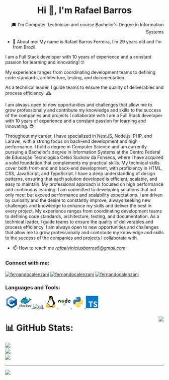 <h1 align="center">Hi 👋, I'm Rafael Barros</h1>
<p align="right">🎓 I'm  Computer Technician and course Bachelor's Degree in Information Systems </p>

- 💬 About me: My name is Rafael Barros Ferreira, I’m 29 years old and I’m from Brazil.

I am a Full Stack developer with 10 years of experience and a constant passion for learning and innovating! 🤓

My experience ranges from coordinating development teams to defining code standards, architecture, testing, and documentation. 

As a technical leader, I guide teams to ensure the quality of deliverables and process efficiency. 🕰️

I am always open to new opportunities and challenges that allow me to grow professionally and contribute my knowledge and skills to the success of the companies and projects I collaborate with.I am a Full Stack developer with 10 years of experience and a constant passion for learning and innovating. 😎

Throughout my career, I have specialized in NestJS, Node.js, PHP, and Laravel, with a strong focus on back-end development and high performance. I hold a degree in Computer Science and am currently pursuing a Bachelor's degree in Information Systems at the Centro Federal de Educação Tecnológica Celso Suckow da Fonseca, where I have acquired a solid foundation that complements my practical skills. My technical skills cover both front-end and back-end development, with proficiency in HTML, CSS, JavaScript, and TypeScript. I have a deep understanding of design patterns, ensuring that each solution developed is efficient, scalable, and easy to maintain. My professional approach is focused on high performance and continuous learning. I am committed to developing solutions that not only meet but exceed performance and scalability expectations. I am driven by curiosity and the desire to constantly improve, always seeking new challenges and knowledge to enhance my skills and deliver the best in every project. My experience ranges from coordinating development teams to defining code standards, architecture, testing, and documentation. As a technical leader, I guide teams to ensure the quality of deliverables and process efficiency. I am always open to new opportunities and challenges that allow me to grow professionally and contribute my knowledge and skills to the success of the companies and projects I collaborate with.


- 📫 How to reach me *rafaelviniciusbarros5@gmail.com*

<h3 align="left">Connect with me:</h3>
<p align="left">
<a href="rafael-vinicius-barros-ferreira-974598120" target="blank"><img align="center" src="https://raw.githubusercontent.com/rahuldkjain/github-profile-readme-generator/master/src/images/icons/Social/linked-in-alt.svg" alt="fernandocalenzani" height="30" width="40" /></a>
<a href="https://www.facebook.com/rafael.viniciusbarros/" target="blank"><img align="center" src="https://raw.githubusercontent.com/rahuldkjain/github-profile-readme-generator/master/src/images/icons/Social/facebook.svg" alt="fernandocalenzani" height="30" width="40" /></a>
<a href="https://www.instagram.com/rafaelviniciusbarros/" target="blank"><img align="center" src="https://raw.githubusercontent.com/rahuldkjain/github-profile-readme-generator/master/src/images/icons/Social/instagram.svg" alt="fernandocalenzani" height="30" width="40" /></a>
</p>

<h3 align="left">Languages and Tools:</h3>
<p align="left"> <a href="https://www.cprogramming.com/" target="_blank" rel="noreferrer"> <img src="https://raw.githubusercontent.com/devicons/devicon/master/icons/c/c-original.svg" alt="c" width="40" height="40"/> </a> <a href="https://www.docker.com/" target="_blank" rel="noreferrer"> <img src="https://raw.githubusercontent.com/devicons/devicon/master/icons/docker/docker-original-wordmark.svg" alt="docker" width="40" height="40"/> </a> <a href="https://git-scm.com/" target="_blank" rel="noreferrer"> <img src="https://www.vectorlogo.zone/logos/git-scm/git-scm-icon.svg" alt="git" width="40" height="40"/> </a> <a href="https://www.linux.org/" target="_blank" rel="noreferrer"> <img src="https://raw.githubusercontent.com/devicons/devicon/master/icons/linux/linux-original.svg" alt="linux" width="40" height="40"/> </a> <a href="https://nodejs.org" target="_blank" rel="noreferrer"> <img src="https://raw.githubusercontent.com/devicons/devicon/master/icons/nodejs/nodejs-original-wordmark.svg" alt="nodejs" width="40" height="40"/> </a> <a href="https://www.python.org" target="_blank" rel="noreferrer"> <img src="https://raw.githubusercontent.com/devicons/devicon/master/icons/python/python-original.svg" alt="python" width="40" height="40"/> </a> <a href="https://www.typescriptlang.org/" target="_blank" rel="noreferrer"> <img src="https://raw.githubusercontent.com/devicons/devicon/master/icons/typescript/typescript-original.svg" alt="typescript" width="40" height="40"/> </a> </p>


###

<img align="right" height="150" src="https://i.pinimg.com/originals/ab/53/c3/ab53c3258caa5c3c691b4de46cb5ad88.gif"  />

###


# 📊 GitHub Stats:
![](https://github-readme-stats.vercel.app/api?username=RVBF&theme=blue-green&hide_border=true&include_all_commits=true&count_private=true)<br/>
![](https://github-readme-streak-stats.herokuapp.com/?user=RVBF&theme=blue-green&hide_border=true)<br/>
![](https://github-readme-stats.vercel.app/api/top-langs/?username=RVBF&theme=blue-green&hide_border=true&include_all_commits=true&count_private=true&layout=compact)


---
[![](https://visitcount.itsvg.in/api?id=RVBF&icon=0&color=0)](https://visitcount.itsvg.in)

<!-- Proudly created with GPRM ( https://gprm.itsvg.in ) -->
